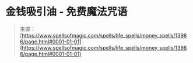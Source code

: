 <!--yml

category: 未分类

date: 2024-06-12 18:52:43

-->

# 金钱吸引油 - 免费魔法咒语

> 来源：[https://www.spellsofmagic.com/spells/life_spells/money_spells/13986/page.html#0001-01-01](https://www.spellsofmagic.com/spells/life_spells/money_spells/13986/page.html#0001-01-01)
